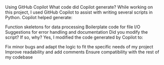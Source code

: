Using GitHub Copilot
What code did Copilot generate?
While working on this project, I used GitHub Copilot to assist with writing several scripts in Python. Copilot helped generate:

Function skeletons for data processing
Boilerplate code for file I/O
Suggestions for error handling and documentation
Did you modify the script? If so, why?
Yes, I modified the code generated by Copilot to:

Fix minor bugs and adapt the logic to fit the specific needs of my project
Improve readability and add comments
Ensure compatibility with the rest of my codebase
